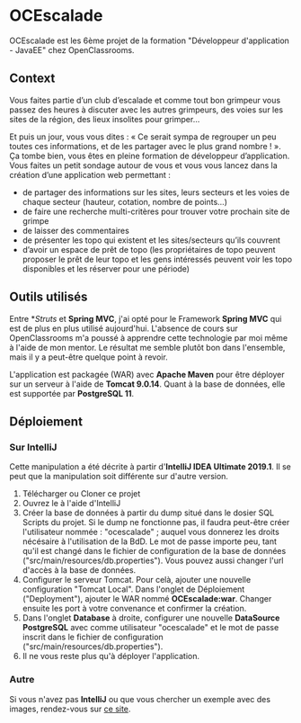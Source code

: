 # OCEscalade

OCEscalade est les 6ème projet de la formation "Développeur d'application - JavaEE" chez OpenClassrooms.

## Context

Vous faites partie d’un club d’escalade et comme tout bon grimpeur vous passez des heures à discuter avec les autres grimpeurs, des voies sur les sites de la région, des lieux insolites pour grimper…

Et puis un jour, vous vous dites : «  Ce serait sympa de regrouper un peu toutes ces informations, et de les partager avec le plus grand nombre ! ». Ça tombe bien, vous êtes en pleine formation de développeur d’application. Vous faites un petit sondage autour de vous et vous vous lancez dans la création d’une application web permettant :
  - de partager des informations sur les sites, leurs secteurs et les voies de chaque secteur (hauteur, cotation, nombre de points…)
  - de faire une recherche multi-critères pour trouver votre prochain site de grimpe
  - de laisser des commentaires
  - de présenter les topo qui existent et les sites/secteurs qu’ils couvrent
  - d’avoir un espace de prêt de topo (les propriétaires de topo peuvent proposer le prêt de leur topo et les gens intéressés peuvent voir les topo disponibles et les réserver pour une période)

## Outils utilisés

Entre **Struts* et **Spring MVC**, j'ai opté pour le Framework **Spring MVC** qui est de plus en plus utilisé aujourd'hui. L'absence de cours sur OpenClassrooms m'a poussé à apprendre cette technologie par moi même à l'aide de mon mentor. Le résultat me semble plutôt bon dans l'ensemble, mais il y a peut-être quelque point à revoir.

L'application est packagée (WAR) avec **Apache Maven** pour être déployer sur un serveur à l'aide de **Tomcat 9.0.14**. Quant à la base de données, elle est supportée par **PostgreSQL 11**.

## Déploiement

### Sur IntelliJ

Cette manipulation a été décrite à partir d'**IntelliJ IDEA Ultimate 2019.1**. Il se peut que la manipulation soit différente sur d'autre version.

1. Télécharger ou Cloner ce projet
2. Ouvrez le à l'aide d'IntelliJ
3. Créer la base de données à partir du dump situé dans le dosier SQL Scripts du projet. Si le dump ne fonctionne pas, il faudra peut-être créer l'utilisateur nommée : "ocescalade" ; auquel vous donnerez les droits nécésaire à l'utilisation de la BdD. Le mot de passe importe peu, tant qu'il est changé dans le fichier de configuration de la base de données ("src/main/resources/db.properties"). Vous pouvez aussi changer l'url d'accès à la base de données.
4. Configurer le serveur Tomcat. Pour celà, ajouter une nouvelle configuration "Tomcat Local". Dans l'onglet de Déploiement ("Deployment"), ajouter le WAR nommé **OCEscalade:war**. Changer ensuite les port à votre convenance et confirmer la création.
5. Dans l'onglet **Database** à droite, configurer une nouvelle **DataSource PostgreSQL** avec comme utilisateur "ocescalade" et le mot de passe inscrit dans le fichier de configuration ("src/main/resources/db.properties").
6. Il ne vous reste plus qu'à déployer l'application.

### Autre

Si vous n'avez pas **IntelliJ** ou que vous chercher un exemple avec des images, rendez-vous sur [ce site](https://www.baeldung.com/tomcat-deploy-war).
